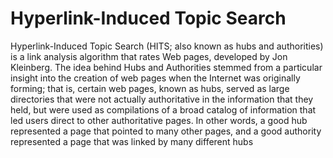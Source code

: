 # Hyperlink-Induced Topic Search

Hyperlink-Induced Topic Search (HITS; also known as hubs and authorities) is a link analysis algorithm that rates Web pages, developed by Jon Kleinberg. The idea behind Hubs and Authorities stemmed from a particular insight into the creation of web pages when the Internet was originally forming; that is, certain web pages, known as hubs, served as large directories that were not actually authoritative in the information that they held, but were used as compilations of a broad catalog of information that led users direct to other authoritative pages. In other words, a good hub represented a page that pointed to many other pages, and a good authority represented a page that was linked by many different hubs
